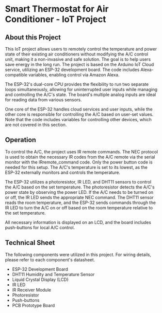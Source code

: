 # Smart Thermostat for Air Conditioner - IoT Project

## About this Project

This IoT project allows users to remotely control the temperature and power state of their existing air conditioners without modifying the A/C control unit, making it a non-invasive and safe solution. The goal is to help users save energy in the long run. The project is based on the Arduino IoT Cloud service, utilizing an ESP-32 development board. The code includes Alexa-compatible variables, enabling control via Amazon Alexa.

The ESP-32's dual-core CPU provides the flexibility to run two separate loops simultaneously, allowing for uninterrupted user inputs while managing and controlling the A/C's state. The board's multiple analog inputs are ideal for reading data from various sensors.

One core of the ESP-32 handles cloud services and user inputs, while the other core is responsible for controlling the A/C based on user-set values. Note that the code includes variables for controlling other devices, which are not covered in this section.

## Operation

To control the A/C, the project uses IR remote commands. The NEC protocol is used to obtain the necessary IR codes from the A/C remote via the serial monitor with the IRremote_command code. Only the power button code is needed for this setup. The A/C's temperature is set to its lowest, as the ESP-32 externally monitors and controls the temperature.

The ESP-32 utilizes a photoresistor, IR LED, and DHT11 sensors to control the A/C based on the set temperature. The photoresistor detects the A/C's power state by observing the power LED. If the A/C needs to be turned on or off, the IR LED sends the appropriate NEC command. The DHT11 sensor reads the room temperature, and the ESP-32 sends commands through the IR LED to turn the A/C on or off based on the room temperature relative to the set temperature.

All necessary information is displayed on an LCD, and the board includes push-buttons for local A/C control.

## Technical Sheet

The following components were utilized in this project. For wiring details, please refer to each component's datasheet.

- ESP-32 Development Board
- DHT11 Humidity and Temperature Sensor
- Liquid Crystal Display (LCD)
- IR LED
- IR Receiver Module
- Photoresistor
- Push-buttons
- PCB Prototype Board
